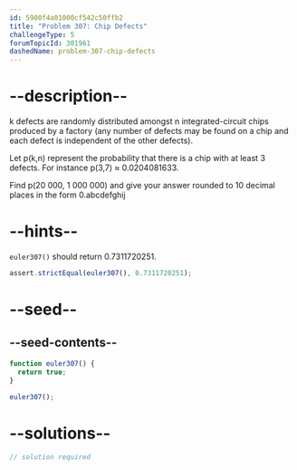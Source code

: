 ```yaml
---
id: 5900f4a01000cf542c50ffb2
title: "Problem 307: Chip Defects"
challengeType: 5
forumTopicId: 301961
dashedName: problem-307-chip-defects
---
```


# --description--

k defects are randomly distributed amongst n integrated-circuit chips produced by a factory (any number of defects may be found on a chip and each defect is independent of the other defects).

Let p(k,n) represent the probability that there is a chip with at least 3 defects. For instance p(3,7) ≈ 0.0204081633.

Find p(20 000, 1 000 000) and give your answer rounded to 10 decimal places in the form 0.abcdefghij

# --hints--

`euler307()` should return 0.7311720251.

```js
assert.strictEqual(euler307(), 0.7311720251);
```

# --seed--

## --seed-contents--

```js
function euler307() {
  return true;
}

euler307();
```

# --solutions--

```js
// solution required
```
